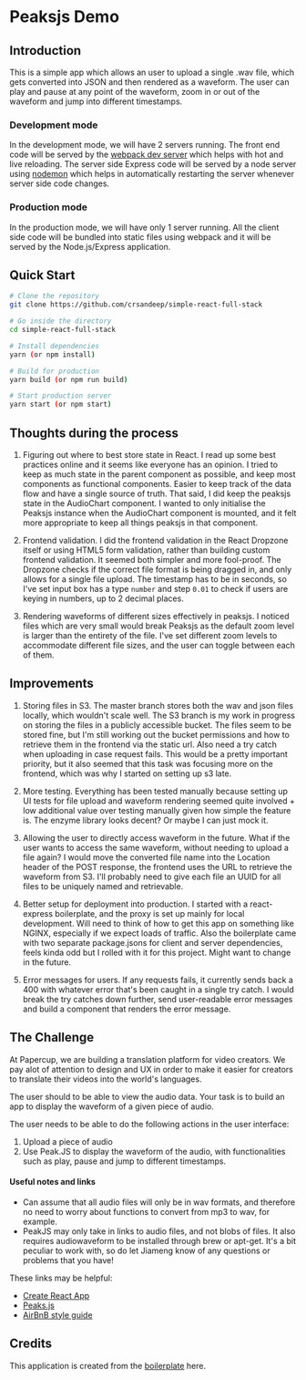 # Peaksjs Demo

## Introduction

This is a simple app which allows an user to upload a single .wav file, which gets converted into JSON and then rendered as a waveform.
The user can play and pause at any point of the waveform, zoom in or out of the waveform and jump into different timestamps.

### Development mode

In the development mode, we will have 2 servers running. The front end code will be served by the [webpack dev server](https://webpack.js.org/configuration/dev-server/) which helps with hot and live reloading. The server side Express code will be served by a node server using [nodemon](https://nodemon.io/) which helps in automatically restarting the server whenever server side code changes.

### Production mode

In the production mode, we will have only 1 server running. All the client side code will be bundled into static files using webpack and it will be served by the Node.js/Express application.

## Quick Start

```bash
# Clone the repository
git clone https://github.com/crsandeep/simple-react-full-stack

# Go inside the directory
cd simple-react-full-stack

# Install dependencies
yarn (or npm install)

# Build for production
yarn build (or npm run build)

# Start production server
yarn start (or npm start)
```

## Thoughts during the process

1. Figuring out where to best store state in React. I read up some best practices online and it seems like everyone has an opinion. I tried to keep as much state in the parent component as possible,
and keep most components as functional components. Easier to keep track of the data flow and have a single source of truth. That said, I did keep the peaksjs state in the AudioChart component.
I wanted to only initialise the Peaksjs instance when the AudioChart component is mounted, and it felt more appropriate to keep all things peaksjs in that component.

2. Frontend validation. I did the frontend validation in the React Dropzone itself or using HTML5 form validation, rather than building custom frontend validation. It seemed both simpler and more fool-proof.
The Dropzone checks if the correct file format is being dragged in, and only allows for a single file upload. 
The timestamp has to be in seconds, so I've set input box has a type `number` and step `0.01` to check if users are keying in numbers, up to 2 decimal places.

3. Rendering waveforms of different sizes effectively in peaksjs. I noticed files which are very small would break Peaksjs as the default zoom level is larger than the entirety of the file. 
I've set different zoom levels to accommodate different file sizes, and the user can toggle between each of them.

## Improvements

1. Storing files in S3. The master branch stores both the wav and json files locally, which wouldn't scale well. The S3 branch is my work in progress on storing the files in a publicly accessible bucket. 
The files seem to be stored fine, but I'm still working out the bucket permissions and how to retrieve them in the frontend via the static url. Also need a try catch when uploading in case request fails.
This would be a pretty important priority, but it also seemed that this task was focusing more on the frontend, which was why I started on setting up s3 late.

2. More testing. Everything has been tested manually because setting up UI tests for file upload and waveform rendering seemed quite involved + low additional value over testing manually given how simple the feature is. 
The enzyme library looks decent? Or maybe I can just mock it.

3. Allowing the user to directly access waveform in the future. What if the user wants to access the same waveform, without needing to upload a file again? I would move the converted file name into the Location header
of the POST response, the frontend uses the URL to retrieve the waveform from S3. I'll probably need to give each file an UUID for all files to be uniquely named and retrievable.

4. Better setup for deployment into production. I started with a react-express boilerplate, and the proxy is set up mainly for local development. Will need to think of how to get this app on something like NGINX,
especially if we expect loads of traffic. Also the boilerplate came with two separate package.jsons for client and server dependencies, feels kinda odd but I rolled with it for this project. Might want to change in the future.

5. Error messages for users. If any requests fails, it currently sends back a 400 with whatever error that's been caught in a single try catch. I would break the try catches down further, send user-readable error messages and
 build a component that renders the error message.

## The Challenge

At Papercup, we are building a translation platform for video creators. We pay alot of attention to design and UX in order to make it easier for creators to translate their videos into the world's languages.

The user should to be able to view the audio data. Your task is to build an app to display the waveform of a given piece of audio.

The user needs to be able to do the following actions in the user interface:

1. Upload a piece of audio
2. Use Peak.JS to display the waveform of the audio, with functionalities such as play, pause and jump to different timestamps.

#### Useful notes and links

 - Can assume that all audio files will only be in wav formats, and therefore no need to worry about functions to convert from mp3 to wav, for example.
 - PeakJS may only take in links to audio files, and not blobs of files. It also requires audiowaveform to be installed through brew or apt-get. It's a bit peculiar to work with, so do let Jiameng know of any questions or problems that you have!

These links may be helpful:
- [Create React App](https://github.com/facebook/create-react-app)
- [Peaks.js](https://github.com/bbc/peaks.js)
- [AirBnB style guide](https://github.com/airbnb/javascript)

## Credits

This application is created from the [boilerplate](https://github.com/crsandeep/simple-react-full-stack) here.
